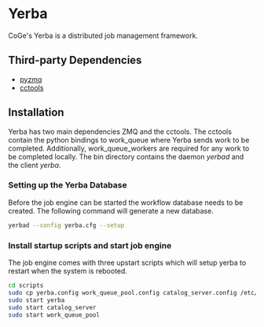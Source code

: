 Yerba
=====

CoGe's Yerba is a distributed job management framework.

Third-party Dependencies
------------------------

 * [pyzmq](https://pypi.python.org/pypi/pyzmq)
 * [cctools](http://www3.nd.edu/~ccl/software/download.shtml)

Installation
------------

Yerba has two main dependencies ZMQ and the cctools. The cctools contain the
python bindings to work_queue where Yerba sends work to be completed.
Additionally, work_queue_workers are required for any work to be completed
locally. The bin directory contains the daemon _yerbad_ and the client _yerba_.

### Setting up the Yerba Database
Before the job engine can be started the workflow database needs to be created.
The following command will generate a new database.

```bash
yerbad --config yerba.cfg --setup
```

### Install startup scripts and start job engine

The job engine comes with three upstart scripts which will setup yerba to restart when the system is rebooted.

```bash
cd scripts
sudo cp yerba.config work_queue_pool.config catalog_server.config /etc/init.d/
sudo start yerba
sudo start catalog_server
sudo start work_queue_pool
```
